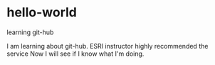 # hello-world
learning git-hub


I am learning about git-hub.  ESRI instructor highly recommended the service
Now I will see if I know what I'm doing. 
